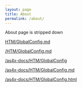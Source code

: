 ```yaml
---
layout: page
title: About
permalink: /about/
---
```


About page is stripped down





[HTM/GlobalConfig.md](HTM/GlobalConfig.md)

[/HTM/GlobalConfig.md](/HTM/GlobalConfig.md)





[/as4x-docs/HTM/GlobalConfig](/as4x-docs/HTM/GlobalConfig)

[/as4x-docs/HTM/GlobalConfig.md](/as4x-docs/HTM/GlobalConfig.md)

[/as4x-docs/HTM/GlobalConfig.html](/as4x-docs/HTM/GlobalConfig.html)

<!--
Demo site for [Jekyll Tipue Search](https://github.com/jekylltools/jekyll-tipue-search)

This is the base Jekyll theme. You can find out more info about customizing your Jekyll theme, as well as basic Jekyll usage documentation at [jekyllrb.com](https://jekyllrb.com/)

You can find the source code for the Jekyll new theme at:
{% include icon-github.html username="jekyll" %} /
[minima](https://github.com/jekyll/minima)

You can find the source code for Jekyll at
{% include icon-github.html username="jekyll" %} /
[jekyll](https://github.com/jekyll/jekyll)
-->